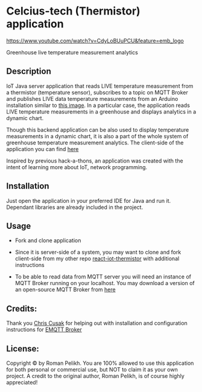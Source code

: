 # Celcius-tech (Thermistor) application

https://www.youtube.com/watch?v=CdyLoBUuPCU&feature=emb_logo

Greenhouse live temperature measurement analytics


## Description

IoT Java server application that reads LIVE temperature measurement from a thermistor (temperature sensor), subscribes to a topic on MQTT Broker and publishes LIVE data temperature measurements from an Arduino installation similar to [this image](https://ibb.co/zxcy4P2). In a particular case, the application reads LIVE temperature measurements in a greenhouse and displays analytics in a dynamic chart.

Though this backend application can be also used to display temperature measurements in a dynamic chart, it is also a part of the whole system of greenhouse temperature measurement analytics. The client-side of the application you can find [here](https://github.com/romanplkh/react-iot-thermistor)

Inspired by previous hack-a-thons, an application was created with the intent of learning more about IoT, network programming.

## Installation

Just open the application in your preferred IDE for Java and run it. Dependant libraries are already included in the project.

## Usage

- Fork and clone application
- Since it is server-side of a system, you may want to clone and fork client-side from my other repo [react-iot-thermistor](https://github.com/romanplkh/react-iot-thermistor) with additional instructions

- To be able to read data from MQTT server you will need an instance of MQTT Broker running on your localhost. You may download a version of an open-source MQTT Broker from [here](http://emqtt.io/downloads/)

## Credits:

Thank you [Chris Cusak](https://github.com/chrisecusack) for helping out with installation and configuration instructions for [EMQTT Broker](http://emqtt.io)

## License:

Copyright © by Roman Pelikh. You are 100% allowed to use this application for both personal or commercial use, but NOT to claim it as your own project.
A credit to the original author, Roman Pelikh, is of course highly appreciated!
